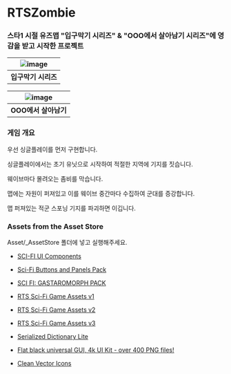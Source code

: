 # RTSZombie

### 스타1 시절 유즈맵 "입구막기 시리즈" & "OOO에서 살아남기 시리즈"에 영감을 받고 시작한 프로젝트

| ![image](https://user-images.githubusercontent.com/50472273/131211488-09651e71-b3af-41ba-a5d5-dcdd2b7f7889.png) |
|:--:|
| <b>입구막기 시리즈</b>|

| ![image](https://user-images.githubusercontent.com/50472273/131211559-a4d236dd-16dd-4149-b3e4-601a3f8e0754.png) |
|:--:|
| <b>OOO에서 살아남기</b>|


### 게임 개요

우선 싱글플레이를 먼저 구현합니다.

싱글플레이에서는 초기 유닛으로 시작하여 적절한 지역에 기지를 짓습니다. 

웨이브마다 몰려오는 좀비를 막습니다.

맵에는 자원이 퍼져있고 이를 웨이브 중간마다 수집하여 군대를 증강합니다.

맵 퍼져있는 적군 스포닝 기지를 파괴하면 이깁니다.

### Assets from the Asset Store

Asset/_AssetStore 폴더에 넣고 실행해주세요.

- [SCI-FI UI Components](https://assetstore.unity.com/packages/2d/gui/sci-fi-ui-components-201162)

- [Sci-Fi Buttons and Panels Pack](https://assetstore.unity.com/packages/2d/gui/sci-fi-buttons-and-panels-pack-142568)

- [SCI FI: GASTAROMORPH PACK](https://assetstore.unity.com/packages/3d/characters/creatures/sci-fi-gastaromorph-pack-158844)

- [RTS Sci-Fi Game Assets v1](https://assetstore.unity.com/packages/3d/environments/sci-fi/rts-sci-fi-game-assets-v1-112251)

- [RTS Sci-Fi Game Assets v2](https://assetstore.unity.com/packages/3d/environments/sci-fi/rts-sci-fi-game-assets-v2-116284)

- [RTS Sci-Fi Game Assets v3](https://assetstore.unity.com/packages/3d/environments/sci-fi/rts-sci-fi-game-assets-v3-124168)

- [Serialized Dictionary Lite](https://assetstore.unity.com/packages/tools/utilities/serialized-dictionary-lite-110992)

- [Flat black universal GUI, 4k UI Kit - over 400 PNG files!](https://assetstore.unity.com/packages/2d/gui/flat-black-universal-gui-4k-ui-kit-over-400-png-files-121298)

- [Clean Vector Icons](https://assetstore.unity.com/packages/2d/gui/icons/clean-vector-icons-132084)

